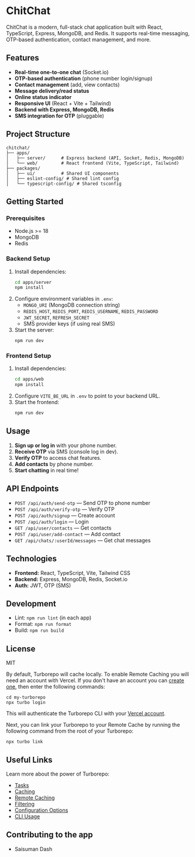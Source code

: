 # ChitChat

ChitChat is a modern, full-stack chat application built with React, TypeScript, Express, MongoDB, and Redis. It supports real-time messaging, OTP-based authentication, contact management, and more.

## Features

- **Real-time one-to-one chat** (Socket.io)
- **OTP-based authentication** (phone number login/signup)
- **Contact management** (add, view contacts)
- **Message delivery/read status**
- **Online status indicator**
- **Responsive UI** (React + Vite + Tailwind)
- **Backend with Express, MongoDB, Redis**
- **SMS integration for OTP** (pluggable)

## Project Structure

```
chitchat/
├── apps/
│   ├── server/      # Express backend (API, Socket, Redis, MongoDB)
│   └── web/         # React frontend (Vite, TypeScript, Tailwind)
├── packages/
│   ├── ui/          # Shared UI components
│   ├── eslint-config/ # Shared lint config
│   └── typescript-config/ # Shared tsconfig
```

## Getting Started

### Prerequisites

- Node.js >= 18
- MongoDB
- Redis

### Backend Setup

1. Install dependencies:
   ```bash
   cd apps/server
   npm install
   ```
2. Configure environment variables in `.env`:
   - `MONGO_URI` (MongoDB connection string)
   - `REDIS_HOST`, `REDIS_PORT`, `REDIS_USERNAME`, `REDIS_PASSWORD`
   - `JWT_SECRET`, `REFRESH_SECRET`
   - SMS provider keys (if using real SMS)
3. Start the server:
   ```bash
   npm run dev
   ```

### Frontend Setup

1. Install dependencies:
   ```bash
   cd apps/web
   npm install
   ```
2. Configure `VITE_BE_URL` in `.env` to point to your backend URL.
3. Start the frontend:
   ```bash
   npm run dev
   ```

## Usage

1. **Sign up or log in** with your phone number.
2. **Receive OTP** via SMS (console log in dev).
3. **Verify OTP** to access chat features.
4. **Add contacts** by phone number.
5. **Start chatting** in real time!

## API Endpoints

- `POST /api/auth/send-otp` — Send OTP to phone number
- `POST /api/auth/verify-otp` — Verify OTP
- `POST /api/auth/signup` — Create account
- `POST /api/auth/login` — Login
- `GET /api/user/contacts` — Get contacts
- `POST /api/user/add-contact` — Add contact
- `GET /api/chats/:userId/messages` — Get chat messages

## Technologies

- **Frontend:** React, TypeScript, Vite, Tailwind CSS
- **Backend:** Express, MongoDB, Redis, Socket.io
- **Auth:** JWT, OTP (SMS)

## Development

- Lint: `npm run lint` (in each app)
- Format: `npm run format`
- Build: `npm run build`

## License

MIT

By default, Turborepo will cache locally. To enable Remote Caching you will need an account with Vercel. If you don't have an account you can [create one](https://vercel.com/signup?utm_source=turborepo-examples), then enter the following commands:

```
cd my-turborepo
npx turbo login
```

This will authenticate the Turborepo CLI with your [Vercel account](https://vercel.com/docs/concepts/personal-accounts/overview).

Next, you can link your Turborepo to your Remote Cache by running the following command from the root of your Turborepo:

```
npx turbo link
```

## Useful Links

Learn more about the power of Turborepo:

- [Tasks](https://turborepo.com/docs/crafting-your-repository/running-tasks)
- [Caching](https://turborepo.com/docs/crafting-your-repository/caching)
- [Remote Caching](https://turborepo.com/docs/core-concepts/remote-caching)
- [Filtering](https://turborepo.com/docs/crafting-your-repository/running-tasks#using-filters)
- [Configuration Options](https://turborepo.com/docs/reference/configuration)
- [CLI Usage](https://turborepo.com/docs/reference/command-line-reference)

## Contributing to the app

- Saisuman Dash
